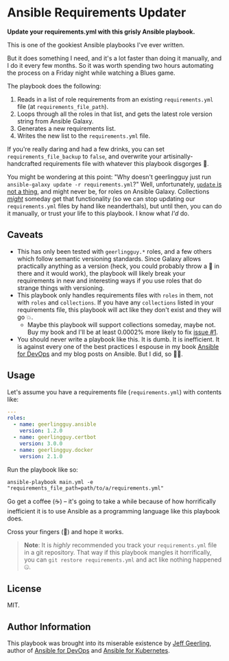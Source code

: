 # Ansible Requirements Updater

**Update your requirements.yml with this grisly Ansible playbook.**

This is one of the gookiest Ansible playbooks I've ever written.

But it does something I need, and it's a lot faster than doing it manually, and I do it every few months. So it was worth spending two hours automating the process on a Friday night while watching a Blues game.

The playbook does the following:

  1. Reads in a list of role requirements from an existing `requirements.yml` file (at `requirements_file_path`).
  2. Loops through all the roles in that list, and gets the latest role version string from Ansible Galaxy.
  3. Generates a new requirements list.
  4. Writes the new list to the `requirements.yml` file.

If you're really daring and had a few drinks, you can set `requirements_file_backup` to `false`, and overwrite your artisinally-handcrafted requirements file with whatever this playbook disgorges 🤮.

You might be wondering at this point: "Why doesn't geerlingguy just run `ansible-galaxy update -r requirements.yml`?" Well, unfortunately, [`update` is not a thing](https://github.com/ansible/galaxy/issues/1358), and might never be, for roles on Ansible Galaxy. Collections [_might_](https://github.com/ansible/ansible/issues/65699) someday get that functionality (so we can stop updating our `requirements.yml` files by hand like neanderthals), but until then, you can do it manually, or trust your life to this playbook. I know what _I'd_ do.

## Caveats

  - This has only been tested with `geerlingguy.*` roles, and a few others which follow semantic versioning standards. Since Galaxy allows practically anything as a version (heck, you could probably throw a 🦑 in there and it would work), the playbook will likely break your requirements in new and interesting ways if you use roles that do strange things with versioning.
  - This playbook only handles requirements files with `roles` in them, not with `roles` and `collections`. If you have any `collections` listed in your requirements file, this playbook will act like they don't exist and they will go 💥.
    - Maybe this playbook will support collections someday, maybe not. Buy my book and I'll be at least 0.0002% more likely to fix [issue #1](https://github.com/geerlingguy/ansible-requirements-updater/issues/1).
  - You should never write a playbook like this. It is dumb. It is inefficient. It is against every one of the best practices I espouse in my book [Ansible for DevOps](https://www.ansiblefordevops.com) and my blog posts on Ansible. But I did, so 🤷‍♂️.

## Usage

Let's assume you have a requirements file (`requirements.yml`) with contents like:

```yaml
---
roles:
  - name: geerlingguy.ansible
    version: 1.2.0
  - name: geerlingguy.certbot
    version: 3.0.0
  - name: geerlingguy.docker
    version: 2.1.0
```

Run the playbook like so:

    ansible-playbook main.yml -e "requirements_file_path=path/to/a/requirements.yml"

Go get a coffee (☕️) – it's going to take a while because of how horrifically inefficient it is to use Ansible as a programming language like this playbook does.

Cross your fingers (🤞) and hope it works.

> **Note**: It is _highly_ recommended you track your `requirements.yml` file in a git repository. That way if this playbook mangles it horrifically, you can `git restore requirements.yml` and act like nothing happened 🤐.

## License

MIT.

## Author Information

This playbook was brought into its miserable existence by [Jeff Geerling](https://www.jeffgeerling.com/), author of [Ansible for DevOps](https://www.ansiblefordevops.com/) and [Ansible for Kubernetes](https://www.ansibleforkubernetes.com).
